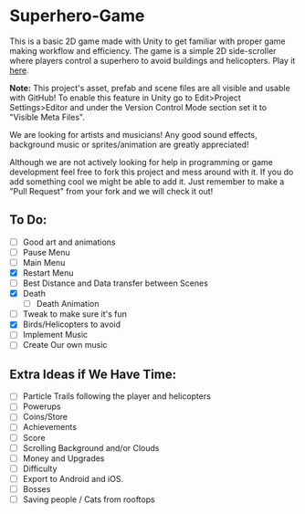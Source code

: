 # Superhero-Game
This is a basic 2D game made with Unity to get familiar with proper game making workflow and efficiency. The game is a simple 2D side-scroller where players control a superhero to avoid buildings and helicopters. Play it [here](https://annaad.github.io/superhero/). 

**Note:** This project's asset, prefab and scene files are all visible and usable with GitHub! To enable this feature in Unity go to Edit>Project Settings>Editor and under the Version Control Mode section set it to "Visible Meta Files".

We are looking for artists and musicians! Any good sound effects, background music or sprites/animation are greatly appreciated!

Although we are not actively looking for help in programming or game development feel free to fork this project and mess around with it. If you do add something cool we might be able to add it. Just remember to make a "Pull Request" from your fork and we will check it out!

## To Do:
- [ ] Good art and animations 
- [ ] Pause Menu
- [ ] Main Menu
- [X] Restart Menu
- [ ] Best Distance and Data transfer between Scenes
- [X] Death
  - [ ] Death Animation
- [ ] Tweak to make sure it's fun
- [X] Birds/Helicopters to avoid
- [ ] Implement Music
- [ ] Create Our own music

## Extra Ideas if We Have Time:
- [ ] Particle Trails following the player and helicopters
- [ ] Powerups
- [ ] Coins/Store
- [ ] Achievements
- [ ] Score
- [ ] Scrolling Background and/or Clouds
- [ ] Money and Upgrades
- [ ] Difficulty
- [ ] Export to Android and iOS.
- [ ] Bosses
- [ ] Saving people / Cats from rooftops
